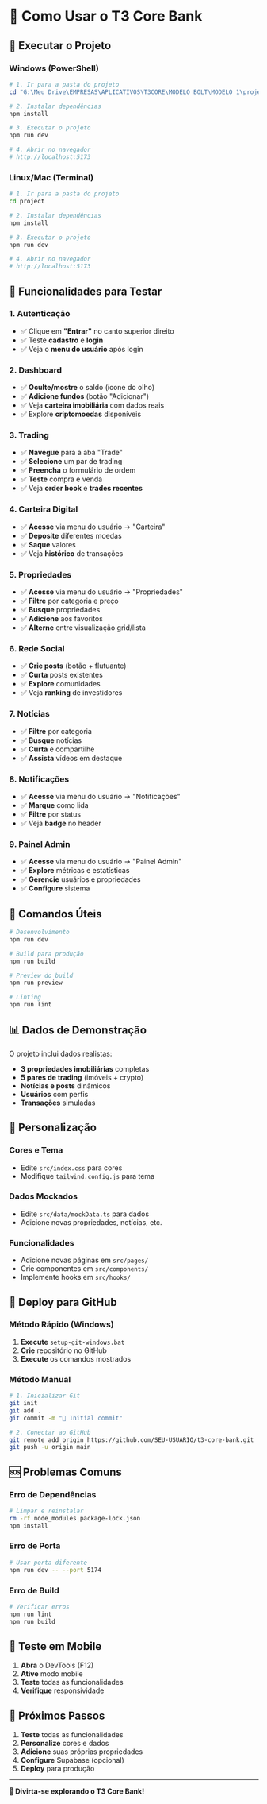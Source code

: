 # 🚀 Como Usar o T3 Core Bank

## 📱 **Executar o Projeto**

### **Windows (PowerShell)**
```powershell
# 1. Ir para a pasta do projeto
cd "G:\Meu Drive\EMPRESAS\APLICATIVOS\T3CORE\MODELO BOLT\MODELO 1\project"

# 2. Instalar dependências
npm install

# 3. Executar o projeto
npm run dev

# 4. Abrir no navegador
# http://localhost:5173
```

### **Linux/Mac (Terminal)**
```bash
# 1. Ir para a pasta do projeto
cd project

# 2. Instalar dependências
npm install

# 3. Executar o projeto
npm run dev

# 4. Abrir no navegador
# http://localhost:5173
```

## 🎯 **Funcionalidades para Testar**

### **1. Autenticação**
- ✅ Clique em **"Entrar"** no canto superior direito
- ✅ Teste **cadastro** e **login**
- ✅ Veja o **menu do usuário** após login

### **2. Dashboard**
- ✅ **Oculte/mostre** o saldo (ícone do olho)
- ✅ **Adicione fundos** (botão "Adicionar")
- ✅ Veja **carteira imobiliária** com dados reais
- ✅ Explore **criptomoedas** disponíveis

### **3. Trading**
- ✅ **Navegue** para a aba "Trade"
- ✅ **Selecione** um par de trading
- ✅ **Preencha** o formulário de ordem
- ✅ **Teste** compra e venda
- ✅ Veja **order book** e **trades recentes**

### **4. Carteira Digital**
- ✅ **Acesse** via menu do usuário → "Carteira"
- ✅ **Deposite** diferentes moedas
- ✅ **Saque** valores
- ✅ Veja **histórico** de transações

### **5. Propriedades**
- ✅ **Acesse** via menu do usuário → "Propriedades"
- ✅ **Filtre** por categoria e preço
- ✅ **Busque** propriedades
- ✅ **Adicione** aos favoritos
- ✅ **Alterne** entre visualização grid/lista

### **6. Rede Social**
- ✅ **Crie posts** (botão + flutuante)
- ✅ **Curta** posts existentes
- ✅ **Explore** comunidades
- ✅ Veja **ranking** de investidores

### **7. Notícias**
- ✅ **Filtre** por categoria
- ✅ **Busque** notícias
- ✅ **Curta** e compartilhe
- ✅ **Assista** vídeos em destaque

### **8. Notificações**
- ✅ **Acesse** via menu do usuário → "Notificações"
- ✅ **Marque** como lida
- ✅ **Filtre** por status
- ✅ Veja **badge** no header

### **9. Painel Admin**
- ✅ **Acesse** via menu do usuário → "Painel Admin"
- ✅ **Explore** métricas e estatísticas
- ✅ **Gerencie** usuários e propriedades
- ✅ **Configure** sistema

## 🔧 **Comandos Úteis**

```bash
# Desenvolvimento
npm run dev

# Build para produção
npm run build

# Preview do build
npm run preview

# Linting
npm run lint
```

## 📊 **Dados de Demonstração**

O projeto inclui dados realistas:

- **3 propriedades imobiliárias** completas
- **5 pares de trading** (imóveis + crypto)
- **Notícias e posts** dinâmicos
- **Usuários** com perfis
- **Transações** simuladas

## 🎨 **Personalização**

### **Cores e Tema**
- Edite `src/index.css` para cores
- Modifique `tailwind.config.js` para tema

### **Dados Mockados**
- Edite `src/data/mockData.ts` para dados
- Adicione novas propriedades, notícias, etc.

### **Funcionalidades**
- Adicione novas páginas em `src/pages/`
- Crie componentes em `src/components/`
- Implemente hooks em `src/hooks/`

## 🚀 **Deploy para GitHub**

### **Método Rápido (Windows)**
1. **Execute** `setup-git-windows.bat`
2. **Crie** repositório no GitHub
3. **Execute** os comandos mostrados

### **Método Manual**
```bash
# 1. Inicializar Git
git init
git add .
git commit -m "🎉 Initial commit"

# 2. Conectar ao GitHub
git remote add origin https://github.com/SEU-USUARIO/t3-core-bank.git
git push -u origin main
```

## 🆘 **Problemas Comuns**

### **Erro de Dependências**
```bash
# Limpar e reinstalar
rm -rf node_modules package-lock.json
npm install
```

### **Erro de Porta**
```bash
# Usar porta diferente
npm run dev -- --port 5174
```

### **Erro de Build**
```bash
# Verificar erros
npm run lint
npm run build
```

## 📱 **Teste em Mobile**

1. **Abra** o DevTools (F12)
2. **Ative** modo mobile
3. **Teste** todas as funcionalidades
4. **Verifique** responsividade

## 🎯 **Próximos Passos**

1. **Teste** todas as funcionalidades
2. **Personalize** cores e dados
3. **Adicione** suas próprias propriedades
4. **Configure** Supabase (opcional)
5. **Deploy** para produção

---

**🎉 Divirta-se explorando o T3 Core Bank!**
